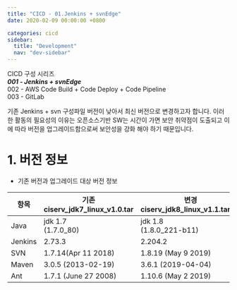 ```yaml
---
title: "CICD - 01.Jenkins + svnEdge"
date: 2020-02-09 00:00:00 +0800

categories: cicd
sidebar:
  title: "Development"
  nav: "dev-sidebar"
---
```


CICD 구성 시리즈 <br>
***001 - Jenkins + svnEdge*** <br>
002 - AWS Code Build + Code Deploy + Code Pipeline <br>
003 - GitLab <br>

기존 Jenkins + svn 구성파일 버전이 낮아서 최신 버전으로 변경하고자 합니다. 이러한
활동의 필요성의 이유는 오픈소스기반 SW는 시간이 가면 보안 취약점이 도출되고 이에 따라
버전을 업그레이드함으로써 보안성을 강화 해야 하기 때문입니다.

# 1. 버전 정보
- 기존 버전과 업그레이드 대상 버전 정보

| 항목 | 기존 <br> ciserv_jdk7_linux_v1.0.tar | 변경 <br> ciserv_jdk8_linux_v1.1.tar.gz |
| --- | --- | --- |
| Java | jdk 1.7 <br> (1.7.0_80) | jdk 1.8 <br> (1.8.0_221-b11) | 
| Jenkins | 2.73.3 | 2.204.2 |
| SVN | 1.7.14(Apr 11 2018) | 1.8.19 (May 9 2019) |
| Maven | 3.0.5 (2013-02-19) | 3.6.1 (2019-04-04) |
| Ant | 1.7.1 (June 27 2008) | 1.10.6 (May 2 2019)|

